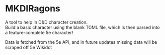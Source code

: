 # MKDIRagons
A tool to help in D&D character creation.  
Build a basic character using the blank TOML file, which is then parsed into a feature-complete 5e character!  
  
Data is fetched from the 5e API, and in future updates missing data will be scraped off 5e Wikidot  